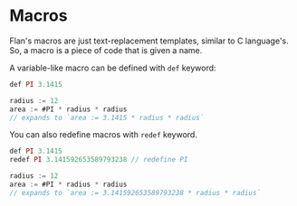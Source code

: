 # Macros
Flan's macros are just text-replacement templates, similar to C language's. So, a macro is a piece of code that is given a name.

A variable-like macro can be defined with `def` keyword:
```js
def PI 3.1415

radius := 12
area := #PI * radius * radius
// expands to `area := 3.1415 * radius * radius`
```


You can also redefine macros with `redef` keyword.
```js
def PI 3.1415
redef PI 3.141592653589793238 // redefine PI

radius := 12
area := #PI * radius * radius
// expands to `area := 3.141592653589793238 * radius * radius`
```
